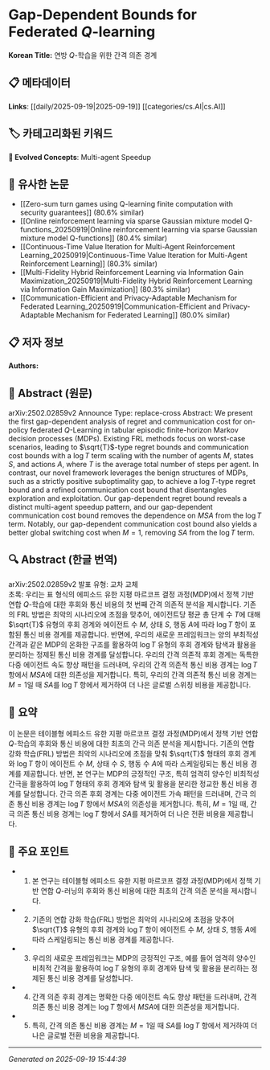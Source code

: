 
# Gap-Dependent Bounds for Federated $Q$-learning

**Korean Title:** 연방 $Q$-학습을 위한 간격 의존 경계

## 📋 메타데이터

**Links**: [[daily/2025-09-19|2025-09-19]] [[categories/cs.AI|cs.AI]]

## 🏷️ 카테고리화된 키워드
**🚀 Evolved Concepts**: Multi-agent Speedup

## 🔗 유사한 논문
- [[Zero-sum turn games using Q-learning finite computation with security guarantees]] (80.6% similar)
- [[Online reinforcement learning via sparse Gaussian mixture model Q-functions_20250919|Online reinforcement learning via sparse Gaussian mixture model Q-functions]] (80.4% similar)
- [[Continuous-Time Value Iteration for Multi-Agent Reinforcement Learning_20250919|Continuous-Time Value Iteration for Multi-Agent Reinforcement Learning]] (80.3% similar)
- [[Multi-Fidelity Hybrid Reinforcement Learning via Information Gain Maximization_20250919|Multi-Fidelity Hybrid Reinforcement Learning via Information Gain Maximization]] (80.3% similar)
- [[Communication-Efficient and Privacy-Adaptable Mechanism for Federated Learning_20250919|Communication-Efficient and Privacy-Adaptable Mechanism for Federated Learning]] (80.0% similar)

## 📋 저자 정보

**Authors:** 

## 📄 Abstract (원문)

arXiv:2502.02859v2 Announce Type: replace-cross 
Abstract: We present the first gap-dependent analysis of regret and communication cost for on-policy federated $Q$-Learning in tabular episodic finite-horizon Markov decision processes (MDPs). Existing FRL methods focus on worst-case scenarios, leading to $\sqrt{T}$-type regret bounds and communication cost bounds with a $\log T$ term scaling with the number of agents $M$, states $S$, and actions $A$, where $T$ is the average total number of steps per agent. In contrast, our novel framework leverages the benign structures of MDPs, such as a strictly positive suboptimality gap, to achieve a $\log T$-type regret bound and a refined communication cost bound that disentangles exploration and exploitation. Our gap-dependent regret bound reveals a distinct multi-agent speedup pattern, and our gap-dependent communication cost bound removes the dependence on $MSA$ from the $\log T$ term. Notably, our gap-dependent communication cost bound also yields a better global switching cost when $M=1$, removing $SA$ from the $\log T$ term.

## 🔍 Abstract (한글 번역)

arXiv:2502.02859v2 발표 유형: 교차 교체  
초록: 우리는 표 형식의 에피소드 유한 지평 마르코프 결정 과정(MDP)에서 정책 기반 연합 $Q$-학습에 대한 후회와 통신 비용의 첫 번째 간격 의존적 분석을 제시합니다. 기존의 FRL 방법은 최악의 시나리오에 초점을 맞추어, 에이전트당 평균 총 단계 수 $T$에 대해 $\sqrt{T}$ 유형의 후회 경계와 에이전트 수 $M$, 상태 $S$, 행동 $A$에 따라 $\log T$ 항이 포함된 통신 비용 경계를 제공합니다. 반면에, 우리의 새로운 프레임워크는 양의 부최적성 간격과 같은 MDP의 온화한 구조를 활용하여 $\log T$ 유형의 후회 경계와 탐색과 활용을 분리하는 정제된 통신 비용 경계를 달성합니다. 우리의 간격 의존적 후회 경계는 독특한 다중 에이전트 속도 향상 패턴을 드러내며, 우리의 간격 의존적 통신 비용 경계는 $\log T$ 항에서 $MSA$에 대한 의존성을 제거합니다. 특히, 우리의 간격 의존적 통신 비용 경계는 $M=1$일 때 $SA$를 $\log T$ 항에서 제거하여 더 나은 글로벌 스위칭 비용을 제공합니다.

## 📝 요약

이 논문은 테이블형 에피소드 유한 지평 마르코프 결정 과정(MDP)에서 정책 기반 연합 $Q$-학습의 후회와 통신 비용에 대한 최초의 간극 의존 분석을 제시합니다. 기존의 연합 강화 학습(FRL) 방법은 최악의 시나리오에 초점을 맞춰 $\sqrt{T}$ 형태의 후회 경계와 $\log T$ 항이 에이전트 수 $M$, 상태 수 $S$, 행동 수 $A$에 따라 스케일링되는 통신 비용 경계를 제공합니다. 반면, 본 연구는 MDP의 긍정적인 구조, 특히 엄격히 양수인 비최적성 간극을 활용하여 $\log T$ 형태의 후회 경계와 탐색 및 활용을 분리한 정교한 통신 비용 경계를 달성합니다. 간극 의존 후회 경계는 다중 에이전트 가속 패턴을 드러내며, 간극 의존 통신 비용 경계는 $\log T$ 항에서 $MSA$의 의존성을 제거합니다. 특히, $M=1$일 때, 간극 의존 통신 비용 경계는 $\log T$ 항에서 $SA$를 제거하여 더 나은 전환 비용을 제공합니다.

## 🎯 주요 포인트

- 1. 본 연구는 테이블형 에피소드 유한 지평 마르코프 결정 과정(MDP)에서 정책 기반 연합 $Q$-러닝의 후회와 통신 비용에 대한 최초의 간격 의존 분석을 제시합니다.

- 2. 기존의 연합 강화 학습(FRL) 방법은 최악의 시나리오에 초점을 맞추어 $\sqrt{T}$ 유형의 후회 경계와 $\log T$ 항이 에이전트 수 $M$, 상태 $S$, 행동 $A$에 따라 스케일링되는 통신 비용 경계를 제공합니다.

- 3. 우리의 새로운 프레임워크는 MDP의 긍정적인 구조, 예를 들어 엄격히 양수인 비최적 간격을 활용하여 $\log T$ 유형의 후회 경계와 탐색 및 활용을 분리하는 정제된 통신 비용 경계를 달성합니다.

- 4. 간격 의존 후회 경계는 명확한 다중 에이전트 속도 향상 패턴을 드러내며, 간격 의존 통신 비용 경계는 $\log T$ 항에서 $MSA$에 대한 의존성을 제거합니다.

- 5. 특히, 간격 의존 통신 비용 경계는 $M=1$일 때 $SA$를 $\log T$ 항에서 제거하여 더 나은 글로벌 전환 비용을 제공합니다.

---

*Generated on 2025-09-19 15:44:39*
